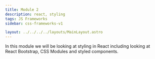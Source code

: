 ```yaml
---
title: Module 2
description: react, styling
tags: JS Frameworks
sidebar: css-frameworks-v1

layout: ../../../../layouts/MainLayout.astro
---
```


In this module we will be looking at styling in React including looking at React Bootstrap, CSS Modules and styled components.
